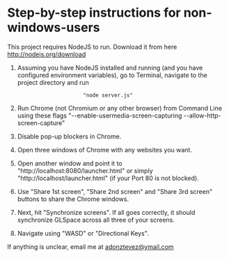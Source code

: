 Step-by-step instructions for non-windows-users
===============================================

This project requires NodeJS to run. Download it from here http://nodejs.org/download

1) Assuming you have NodeJS installed and running (and you have configured environment variables), go to Terminal, navigate to the project directory and run

							"node server.js"

2) Run Chrome (not Chromium or any other browser) from Command Line using these flags "--enable-usermedia-screen-capturing --allow-http-screen-capture"

3) Disable pop-up blockers in Chrome.

4) Open three windows of Chrome with any websites you want.

5) Open another window and point it to "http://localhost:8080/launcher.html" or simply "http://localhost/launcher.html" (if your Port 80 is not blocked).

6) Use "Share 1st screen", "Share 2nd screen" and "Share 3rd screen" buttons to share the Chrome windows.

7) Next, hit "Synchronize screens". If all goes correctly, it should synchronize GLSpace across all three of your screens.

8) Navigate using "WASD" or "Directional Keys".

If anything is unclear, email me at adonztevez@ymail.com
